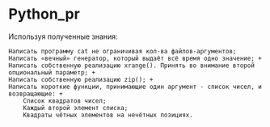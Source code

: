 # Python_pr
Используя полученные знания:

    Написать программу cat не ограничивая кол-ва файлов-аргументов;
    Написать «вечный» генератор, который выдаёт всё время одно значение; +
    Написать собственную реализацию xrange(). Принять во внимание второй опциональный параметр; +
    Написать собственную реализацию zip(); +
    Написать короткие функции, принимающие один аргумент - список чисел, и возвращающие: +
        Список квадратов чисел;
        Каждый второй элемент списка;
        Квадраты чётных элементов на нечётных позициях.